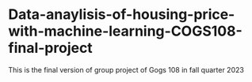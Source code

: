 # Data-anaylisis-of-housing-price-with-machine-learning-COGS108-final-project
This is the final version of group project of Gogs 108 in fall quarter 2023
